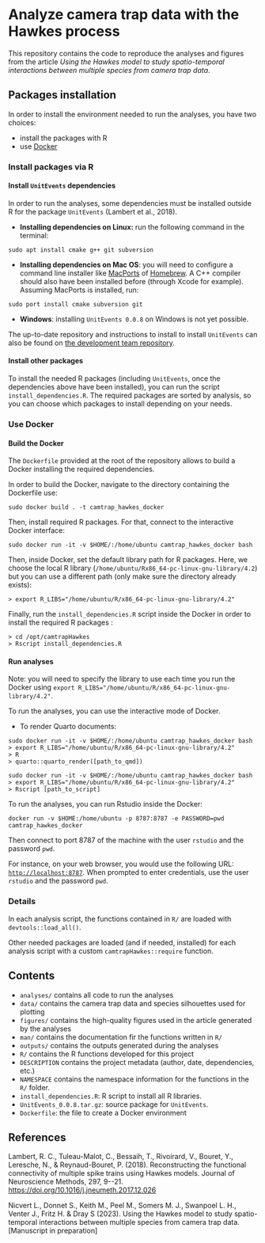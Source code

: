 # Analyze camera trap data with the Hawkes process

This repository contains the code to reproduce the analyses and figures from the article *Using the Hawkes model to study spatio-temporal interactions between multiple species from camera trap data*.

## Packages installation

In order to install the environment needed to run the analyses, you have two choices:

-   install the packages with R
-   use [Docker](https://www.docker.com/)

### Install packages via R

#### Install `UnitEvents` dependencies

In order to run the analyses, some dependencies must be installed outside R for the package `UnitEvents` (Lambert et al., 2018).

-   **Installing dependencies on Linux:** run the following command in the terminal:

```{bash}
sudo apt install cmake g++ git subversion
```

-   **Installing dependencies on Mac OS**: you will need to configure a command line installer like [MacPorts](https://www.macports.org/) of [Homebrew](https://brew.sh/). A C++ compiler should also have been installed before (through Xcode for example). Assuming MacPorts is installed, run:

```{bash}
sudo port install cmake subversion git
```

-   **Windows**: installing `UnitEvents 0.0.8` on Windows is not yet possible.

The up-to-date repository and instructions to install to install `UnitEvents` can also be found on [the development team repository](https://sourcesup.renater.fr/frs/?group_id=3267).

#### Install other packages

To install the needed R packages (including `UnitEvents`, once the dependencies above have been installed), you can run the script `install_dependencies.R`. The required packages are sorted by analysis, so you can choose which packages to install depending on your needs.

### Use Docker

#### Build the Docker

The `Dockerfile` provided at the root of the repository allows to build a Docker installing the required dependencies.

In order to build the Docker, navigate to the directory containing the Dockerfile use:

```{bash}
sudo docker build . -t camtrap_hawkes_docker
```

Then, install required R packages. For that, connect to the interactive Docker interface:

```{bash}
sudo docker run -it -v $HOME/:/home/ubuntu camtrap_hawkes_docker bash
```

Then, inside Docker, set the default library path for R packages. Here, we choose the local R library (`/home/ubuntu/Rx86_64-pc-linux-gnu-library/4.2`) but you can use a different path (only make sure the directory already exists):

```{bash}
> export R_LIBS="/home/ubuntu/R/x86_64-pc-linux-gnu-library/4.2"
```

Finally, run the `install_dependencies.R` script inside the Docker in order to install the required R packages :

```{bash}
> cd /opt/camtrapHawkes
> Rscript install_dependencies.R
```

#### Run analyses

Note: you will need to specify the library to use each time you run the Docker using `export R_LIBS="/home/ubuntu/R/x86_64-pc-linux-gnu-library/4.2"`.

To run the analyses, you can use the interactive mode of Docker.

-   To render Quarto documents:

```{bash}
sudo docker run -it -v $HOME/:/home/ubuntu camtrap_hawkes_docker bash
> export R_LIBS="/home/ubuntu/R/x86_64-pc-linux-gnu-library/4.2"
> R
> quarto::quarto_render([path_to_qmd])
```

```{bash}
sudo docker run -it -v $HOME/:/home/ubuntu camtrap_hawkes_docker bash
> export R_LIBS="/home/ubuntu/R/x86_64-pc-linux-gnu-library/4.2"
> Rscript [path_to_script]
```

To run the analyses, you can run Rstudio inside the Docker:

```{bash}
docker run -v $HOME:/home/ubuntu -p 8787:8787 -e PASSWORD=pwd camtrap_hawkes_docker
```

Then connect to port 8787 of the machine with the user `rstudio` and the password `pwd`.

For instance, on your web browser, you would use the following URL: [`http://localhost:8787`](http://localhost:8787). When prompted to enter credentials, use the user `rstudio` and the password `pwd`.

### Details

In each analysis script, the functions contained in `R/` are loaded with `devtools::load_all()`.

Other needed packages are loaded (and if needed, installed) for each analysis script with a custom `camtrapHawkes::require` function.

## Contents

-   `analyses/` contains all code to run the analyses
-   `data/` contains the camera trap data and species silhouettes used for plotting
-   `figures/` contains the high-quality figures used in the article generated by the analyses
-   `man/` contains the documentation fir the functions written in `R/`
-   `outputs/` contains the outputs generated during the analyses
-   `R/` contains the R functions developed for this project
-   `DESCRIPTION` contains the project metadata (author, date, dependencies, etc.)
-   `NAMESPACE` contains the namespace information for the functions in the `R/` folder.
-   `install_dependencies.R`: R script to install all R libraries.
-   `UnitEvents_0.0.8.tar.gz`: source package for `UnitEvents`.
-   `Dockerfile`: the file to create a Docker environment

## References

Lambert, R. C., Tuleau-Malot, C., Bessaih, T., Rivoirard, V., Bouret, Y., Leresche, N., & Reynaud-Bouret, P. (2018). Reconstructing the functional connectivity of multiple spike trains using Hawkes models. Journal of Neuroscience Methods, 297, 9--21. <https://doi.org/10.1016/j.jneumeth.2017.12.026>

Nicvert L., Donnet S., Keith M., Peel M., Somers M. J., Swanpoel L. H., Venter J., Fritz H. & Dray S (2023). Using the Hawkes model to study spatio-temporal interactions between multiple species from camera trap data. [Manuscript in preparation]
